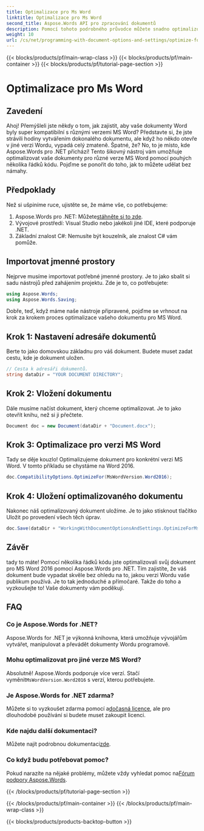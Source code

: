 ```yaml
---
title: Optimalizace pro Ms Word
linktitle: Optimalizace pro Ms Word
second_title: Aspose.Words API pro zpracování dokumentů
description: Pomocí tohoto podrobného průvodce můžete snadno optimalizovat dokumenty aplikace Word pro různé verze MS Word pomocí Aspose.Words for .NET.
weight: 10
url: /cs/net/programming-with-document-options-and-settings/optimize-for-ms-word/
---
```


{{< blocks/products/pf/main-wrap-class >}}
{{< blocks/products/pf/main-container >}}
{{< blocks/products/pf/tutorial-page-section >}}

# Optimalizace pro Ms Word

## Zavedení

Ahoj! Přemýšleli jste někdy o tom, jak zajistit, aby vaše dokumenty Word byly super kompatibilní s různými verzemi MS Word? Představte si, že jste strávili hodiny vytvářením dokonalého dokumentu, ale když ho někdo otevře v jiné verzi Wordu, vypadá celý zmateně. Špatné, že? No, to je místo, kde Aspose.Words pro .NET přichází! Tento šikovný nástroj vám umožňuje optimalizovat vaše dokumenty pro různé verze MS Word pomocí pouhých několika řádků kódu. Pojďme se ponořit do toho, jak to můžete udělat bez námahy.

## Předpoklady

Než si ušpiníme ruce, ujistěte se, že máme vše, co potřebujeme:

1.  Aspose.Words pro .NET: Můžete[stáhněte si to zde](https://releases.aspose.com/words/net/).
2. Vývojové prostředí: Visual Studio nebo jakékoli jiné IDE, které podporuje .NET.
3. Základní znalost C#: Nemusíte být kouzelník, ale znalost C# vám pomůže.

## Importovat jmenné prostory

Nejprve musíme importovat potřebné jmenné prostory. Je to jako sbalit si sadu nástrojů před zahájením projektu. Zde je to, co potřebujete:

```csharp
using Aspose.Words;
using Aspose.Words.Saving;
```

Dobře, teď, když máme naše nástroje připravené, pojďme se vrhnout na krok za krokem proces optimalizace vašeho dokumentu pro MS Word.

## Krok 1: Nastavení adresáře dokumentů

Berte to jako domovskou základnu pro váš dokument. Budete muset zadat cestu, kde je dokument uložen.

```csharp
// Cesta k adresáři dokumentů.
string dataDir = "YOUR DOCUMENT DIRECTORY";
```

## Krok 2: Vložení dokumentu

Dále musíme načíst dokument, který chceme optimalizovat. Je to jako otevřít knihu, než si ji přečtete.

```csharp
Document doc = new Document(dataDir + "Document.docx");
```

## Krok 3: Optimalizace pro verzi MS Word

Tady se děje kouzlo! Optimalizujeme dokument pro konkrétní verzi MS Word. V tomto příkladu se chystáme na Word 2016. 

```csharp
doc.CompatibilityOptions.OptimizeFor(MsWordVersion.Word2016);
```

## Krok 4: Uložení optimalizovaného dokumentu

Nakonec náš optimalizovaný dokument uložíme. Je to jako stisknout tlačítko Uložit po provedení všech těch úprav.

```csharp
doc.Save(dataDir + "WorkingWithDocumentOptionsAndSettings.OptimizeForMsWord.docx");
```

## Závěr

tady to máte! Pomocí několika řádků kódu jste optimalizovali svůj dokument pro MS Word 2016 pomocí Aspose.Words pro .NET. Tím zajistíte, že váš dokument bude vypadat skvěle bez ohledu na to, jakou verzi Wordu vaše publikum používá. Je to tak jednoduché a přímočaré. Takže do toho a vyzkoušejte to! Vaše dokumenty vám poděkují.

## FAQ

### Co je Aspose.Words for .NET?
Aspose.Words for .NET je výkonná knihovna, která umožňuje vývojářům vytvářet, manipulovat a převádět dokumenty Wordu programově.

### Mohu optimalizovat pro jiné verze MS Word?
 Absolutně! Aspose.Words podporuje více verzí. Stačí vyměnit`MsWordVersion.Word2016` s verzí, kterou potřebujete.

### Je Aspose.Words for .NET zdarma?
 Můžete si to vyzkoušet zdarma pomocí a[dočasná licence](https://purchase.aspose.com/temporary-license/), ale pro dlouhodobé používání si budete muset zakoupit licenci.

### Kde najdu další dokumentaci?
 Můžete najít podrobnou dokumentaci[zde](https://reference.aspose.com/words/net/).

### Co když budu potřebovat pomoc?
 Pokud narazíte na nějaké problémy, můžete vždy vyhledat pomoc na[Fórum podpory Aspose.Words](https://forum.aspose.com/c/words/8).

{{< /blocks/products/pf/tutorial-page-section >}}

{{< /blocks/products/pf/main-container >}}
{{< /blocks/products/pf/main-wrap-class >}}

{{< blocks/products/products-backtop-button >}}
